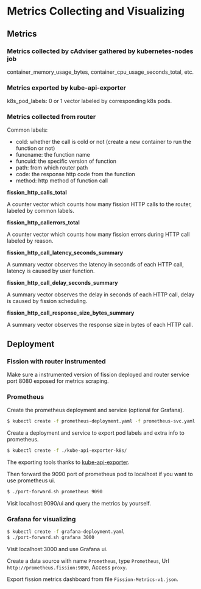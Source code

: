 # Metrics Collecting and Visualizing

## Metrics

### Metrics collected by cAdviser gathered by kubernetes-nodes job

container_memory_usage_bytes, container_cpu_usage_seconds_total, etc.

### Metrics exported by kube-api-exporter

k8s_pod_labels: 0 or 1 vector labeled by corresponding k8s pods.

### Metrics collected from router

Common labels:
- cold: whether the call is cold or not (create a new container to run the function or not)
- funcname: the function name
- funcuid: the specific version of function
- path: from which router path
- code: the response http code from the function
- method: http method of function call

**fission_http_calls_total**

A counter vector which counts how many fission HTTP calls to the router, labeled by common labels.

**fission_http_callerrors_total**

A counter vector which counts how many fission errors during HTTP call labeled by reason.

**fission_http_call_latency_seconds_summary**

A summary vector observes the latency in seconds of each HTTP call, latency is caused by user function.

**fission_http_call_delay_seconds_summary**

A summary vector observes the delay in seconds of each HTTP call, delay is caused by fission scheduling.

**fission_http_call_response_size_bytes_summary**

A summary vector observes the response size in bytes of each HTTP call.


## Deployment

### Fission with router instrumented

Make sure a instrumented version of fission deployed
and router service port 8080 exposed for metrics scraping.

### Prometheus

Create the prometheus deployment and service (optional for Grafana).

```bash
$ kubectl create -f prometheus-deployment.yaml -f prometheus-svc.yaml
```

Create a deployment and service to export pod labels and extra info to prometheus.

```bash
$ kubectl create -f ./kube-api-exporter-k8s/
```

The exporting tools thanks to [kube-api-exporter](https://github.com/tomwilkie/kube-api-exporter).

Then forward the 9090 port of prometheus pod to localhost
if you want to use prometheus ui.

```bash
$ ./port-forward.sh prometheus 9090
```

Visit localhost:9090/ui and query the metrics by yourself.

### Grafana for visualizing

```bash
$ kubectl create -f grafana-deployment.yaml
$ ./port-forward.sh grafana 3000
```

Visit localhost:3000 and use Grafana ui.

Create a data source with name `Prometheus`, type `Prometheus`,
Url `http://prometheus.fission:9090`, Access `proxy`.

Export fission metrics dashboard from file `Fission-Metrics-v1.json`.